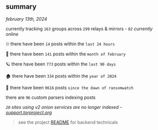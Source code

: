 
## summary
_february 13th, 2024_

currently tracking `163` groups across `299` relays & mirrors - _`92` currently online_

⏲ there have been `14` posts within the `last 24 hours`

🦈 there have been `141` posts within the `month of february`

🪐 there have been `773` posts within the `last 90 days`

🏚 there have been `334` posts within the `year of 2024`

🦕 there have been `9616` posts `since the dawn of ransomwatch`

there are `96` custom parsers indexing posts

_`20` sites using v2 onion services are no longer indexed - [support.torproject.org](https://support.torproject.org/onionservices/v2-deprecation/)_

> see the project [README](https://github.com/joshhighet/ransomwatch#ransomwatch--) for backend technicals

